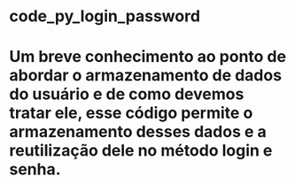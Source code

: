 # code_py_login_password
# Um breve conhecimento ao ponto de abordar o armazenamento de dados do usuário e de como devemos tratar ele, esse código permite o armazenamento desses dados e a reutilização dele no método login e senha.

